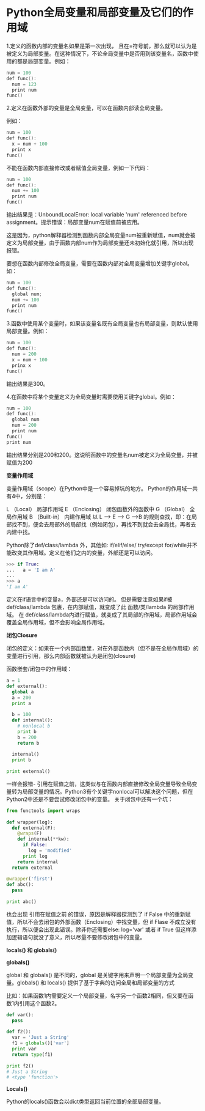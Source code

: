 # Python全局变量和局部变量及它们的作用域

1.定义的函数内部的变量名如果是第一次出现， 且在=符号前，那么就可以认为是被定义为局部变量。在这种情况下，不论全局变量中是否用到该变量名，函数中使用的都是局部变量。例如：

```c++
num = 100
def func():
  num = 123
  print num
func()
```

2.定义在函数外部的变量是全局变量，可以在函数内部读全局变量。

例如：

```c++
num = 100
def func():
  x = num + 100
  print x
func()
```

不能在函数内部直接修改或者赋值全局变量，例如一下代码：

```c++
num = 100
def func():
  num += 100
  print num
func()
```

输出结果是：UnboundLocalError: local variable 'num' referenced before assignment。提示错误：局部变量num在赋值前被应用。

这是因为，python解释器检测到函数内部全局变量num被重新赋值，num就会被定义为局部变量，由于函数内部num作为局部变量还未初始化就引用，所以出现报错。

要想在函数内部修改全局变量，需要在函数内部对全局变量增加关键字global。如：

```c++
num = 100
def func():
  global num;
  num += 100
  print num
func()
```

3.函数中使用某个变量时，如果该变量名既有全局变量也有局部变量，则默认使用局部变量。例如：

```c++
num = 100
def func():
  num = 200
  x = num + 100
  prinx x
func()
```

输出结果是300。

4.在函数中将某个变量定义为全局变量时需要使用关键字global。例如：

```c++
num = 100
def func():
  global num
  num = 200
  print num
func()
print num
```

输出结果分别是200和200。这说明函数中的变量名num被定义为全局变量，并被赋值为200

**变量作用域**

变量作用域（scope）在Python中是一个容易掉坑的地方。
Python的作用域一共有4中，分别是：

L （Local） 局部作用域
E （Enclosing） 闭包函数外的函数中
G （Global） 全局作用域
B （Built-in） 内建作用域
以 L --> E --> G -->B 的规则查找，即：在局部找不到，便会去局部外的局部找（例如闭包），再找不到就会去全局找，再者去内建中找。

Python除了def/class/lambda 外，其他如: if/elif/else/  try/except  for/while并不能改变其作用域。定义在他们之内的变量，外部还是可以访问。

```python
>>> if True:
...   a = 'I am A'
... 
>>> a
'I am A'
```

定义在if语言中的变量a，外部还是可以访问的。
但是需要注意如果if被 def/class/lambda 包裹，在内部赋值，就变成了此 函数/类/lambda 的局部作用域。
在 def/class/lambda内进行赋值，就变成了其局部的作用域，局部作用域会覆盖全局作用域，但不会影响全局作用域。

**闭包Closure**

闭包的定义：如果在一个内部函数里，对在外部函数内（但不是在全局作用域）的变量进行引用，那么内部函数就被认为是闭包(closure)

函数嵌套/闭包中的作用域：

```python
a = 1
def external():
  global a
  a = 200
  print a
 
  b = 100
  def internal():
    # nonlocal b
    print b
    b = 200
    return b
 
  internal()
  print b
 
print external()
```

一样会报错- 引用在赋值之前，这类似与在函数内部直接修改全局变量导致全局变量转为局部变量的情况。Python3有个关键字nonlocal可以解决这个问题，但在Python2中还是不要尝试修改闭包中的变量。 关于闭包中还有一个坑：

```python
from functools import wraps
 
def wrapper(log):
  def external(F):
    @wraps(F)
    def internal(**kw):
      if False:
        log = 'modified'
      print log
    return internal
  return external
 
@wrapper('first')
def abc():
  pass
 
print abc()
```

也会出现 引用在赋值之前 的错误，原因是解释器探测到了 if False 中的重新赋值，所以不会去闭包的外部函数（Enclosing）中找变量，但 if Flase 不成立没有执行，所以便会出现此错误。除非你还需要else: log='var' 或者 if True 但这样添加逻辑语句就没了意义，所以尽量不要修改闭包中的变量。

**locals() 和 globals()**

**globals()**

global 和 globals() 是不同的，global 是关键字用来声明一个局部变量为全局变量。globals() 和 locals() 提供了基于字典的访问全局和局部变量的方式

比如：如果函数1内需要定义一个局部变量，名字另一个函数2相同，但又要在函数1内引用这个函数2。

```python
def var():
  pass
 
def f2():
  var = 'Just a String'
  f1 = globals()['var']
  print var
  return type(f1)
 
print f2()
# Just a String
# <type 'function'>
```

**Locals()**

Python的locals()函数会以dict类型返回当前位置的全部局部变量。
